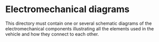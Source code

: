 Electromechanical diagrams
====

This directory must contain one or several schematic diagrams of the electromechanical components illustrating all the elements used in the vehicle and how they connect to each other.
